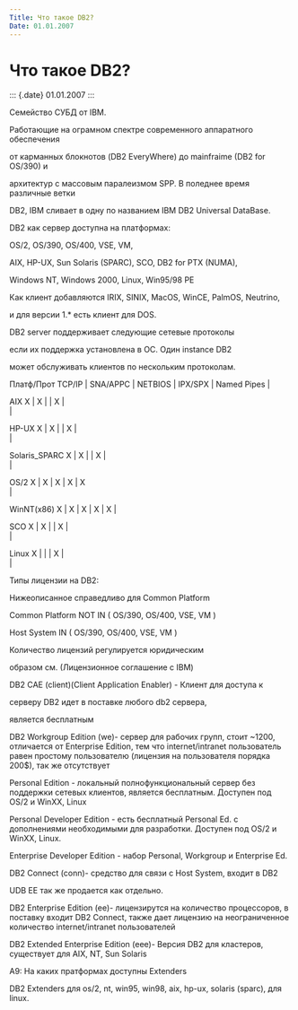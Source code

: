 ```yaml
---
Title: Что такое DB2?
Date: 01.01.2007
---
```



Что такое DB2?
==============

::: {.date}
01.01.2007
:::

Семейство СУБД  от IBM.

Работающие на ограмном спектре современного аппаратного обеспечения

от карманных блокнотов (DB2 EveryWhere) до mainfraime (DB2 for OS/390) и

архитектур с массовым паралеизмом SPP. В поледнее время различные ветки

DB2, IBM сливает в одну по названием IBM DB2 Universal DataBase.

DB2 как сервер доступна на платформах:

OS/2, OS/390, OS/400, VSE, VM,

AIX, HP-UX, Sun Solaris (SPARC), SCO, DB2 for PTX (NUMA),

Windows NT, Windows 2000, Linux, Win95/98 PE

Как клиент добавляются IRIX, SINIX, MacOS, WinCE, PalmOS, Neutrino,

и для версии 1.* есть клиент для DOS.

DB2 server поддерживает следующие сетевые протоколы

если их поддержка установлена в ОС. Один instance DB2

может обслуживать клиентов по нескольким протоколам.

Платф/Прот TCP/IP \| SNA/APPC \| NETBIOS \| IPX/SPX \| Named Pipes \|

AIX             X   \|        X    \|         \|    X    \|            
\|

HP-UX             X   \|        X    \|         \|    X    \|          
  \|

Solaris\_SPARC X   \|        X    \|         \|    X    \|            
\|

OS/2             X   \|        X    \|    X    \|    X    \|       X    
\|

WinNT(x86)    X   \|        X    \|    X    \|    X    \|       X     \|

SCO             X   \|        X    \|         \|    X    \|            
\|

Linux             X   \|            \|         \|    X    \|            
\|

Типы лицензии на DB2:

Нижеописанное справедливо для Сommon Platform

Common Platform NOT IN ( OS/390, OS/400, VSE, VM )

Host System IN ( OS/390, OS/400, VSE, VM )

Количество лицензий регулируется юридическим

образом см. (Лицензионное соглашение с IBM)

DB2 CAE (client)(Client Application Enabler) - Клиент для доступа к

серверу DB2 идет в поставке любого db2 сервера,

является бесплатным

DB2 Workgroup Edition (we)- cервер для рабочих групп, стоит ~1200,
отличается от Enterprise Edition, тем что internet/intranet пользователь
равен простому пользователю (лицензия на пользователя порядка
200$), так же отсутствует

Personal Edition - локальный полнофункциональный сервер без
поддержки сетевых клиентов, является бесплатным. Доступен
под OS/2 и WinXX, Linux

Personal Developer Edition - есть бесплатный Personal Ed. с
дополнениями необходимыми для разработки.
Доступен под OS/2 и WinXX, Linux.

Enterprise Developer Edition - набор Personal, Workgroup и Enterprise
Ed.

DB2 Connect (conn)- cредство для связи с Host  System, входит в DB2

UDB EE так же продается как отдельно.

DB2 Enterprise Edition (ee)- лицензирутся на количество процессоров, в
поставку входит DB2 Connect, также дает лицензию на неограниченное
количество internet/intranet пользователей

DB2 Extended Enterprise Edition (eee)- Версия DB2 для кластеров,
существует для AIX, NT, Sun Solaris

А9: На каких пратформах доступны Extenders

DB2 Extenders для os/2, nt, win95, win98, aix, hp-ux, solaris (sparc),
для linux.
